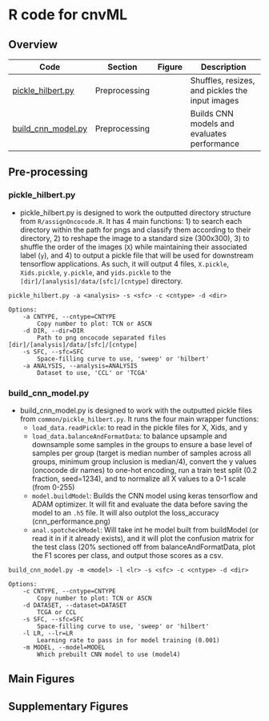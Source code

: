 # R code for cnvML
## Overview

| Code | Section | Figure | Description |
|------|------|------|------|
| <a href="#pickle_hilbertpy">pickle_hilbert.py</a> | Preprocessing |  | Shuffles, resizes, and pickles the input images |
| <a href="#build_cnn_modelpy">build_cnn_model.py</a> | Preprocessing |  | Builds CNN models and evaluates performance |


## Pre-processing
### pickle_hilbert.py
* pickle_hilbert.py is designed to work the outputted directory structure from `R/assignOncocode.R`. It has 4 main functions: 1) to search each directory within the path for pngs and classify them according to their directory, 2) to reshape the image to a standard size (300x300), 3) to shuffle the order of the images (`X`) while maintaining their associated label (`y`), and 4) to output a pickle file that will be used for downstream tensorflow applications. As such, it will output 4 files, `X.pickle`, `Xids.pickle`, `y.pickle`, and `yids.pickle` to the `[dir]/[analysis]/data/[sfc]/[cntype]` directory.

```
pickle_hilbert.py -a <analysis> -s <sfc> -c <cntype> -d <dir>

Options:
	-a CNTYPE, --cntype=CNTYPE
		Copy number to plot: TCN or ASCN
	-d DIR, --dir=DIR
		Path to png oncocode separated files [dir]/[analysis]/data/[sfc]/[cntype]
	-s SFC, --sfc=SFC
		Space-filling curve to use, 'sweep' or 'hilbert'
	-a ANALYSIS, --analysis=ANALYSIS
		Dataset to use, 'CCL' or 'TCGA'

```

### build_cnn_model.py
 * build_cnn_model.py is designed to work with the outputted pickle files from `common/pickle_hilbert.py`. It runs the four main wrapper functions: 
   * `load_data.readPickle`: to read in the pickle files for X, Xids, and y
   * `load_data.balanceAndFormatData`: to balance upsample and downsample some samples in the groups to ensure a base level of samples per group (target is median number of samples across all groups, minimum group inclusion is median/4), convert the y values (oncocode dir names) to one-hot encoding, run a train test split (0.2 fraction, seed=1234), and to normalize all X values to a 0-1 scale (from 0-255)
   * `model.buildModel`: Builds the CNN model using keras tensorflow and ADAM optimizer. It will fit and evaluate the data before saving the model to an `.h5` file. It will also outplot the loss_accuracy (cnn_performance.png)
   * `anal.spotcheckModel`: Will take int he model built from buildModel (or read it in if it already exists), and it will plot the confusion matrix for the test class (20% sectioned off from balanceAndFormatData, plot the F1 scores per class, and output those scores as a csv.
```
build_cnn_model.py -m <model> -l <lr> -s <sfc> -c <cntype> -d <dir>

Options:
	-c CNTYPE, --cntype=CNTYPE
		Copy number to plot: TCN or ASCN
	-d DATASET, --dataset=DATASET
		TCGA or CCL
	-s SFC, --sfc=SFC
		Space-filling curve to use, 'sweep' or 'hilbert'
	-l LR, --lr=LR
		Learning rate to pass in for model training (0.001)
	-m MODEL, --model=MODEL
		Which prebuilt CNN model to use (model4)

```
## Main Figures

## Supplementary Figures
